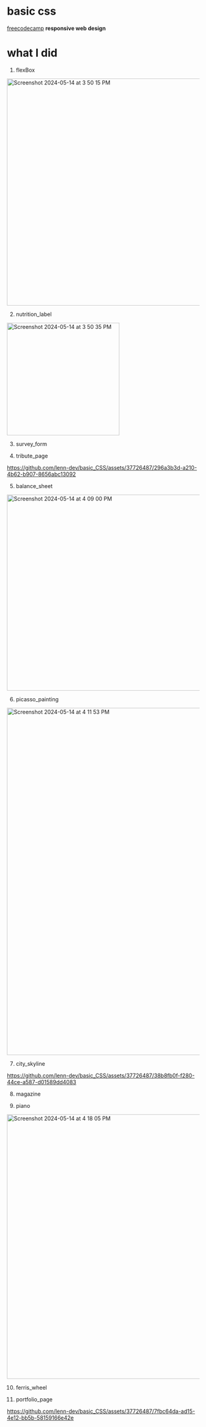 # basic css
[freecodecamp](https://www.freecodecamp.org/learn/2022/responsive-web-design/) __responsive web design__ 


# what I did
1. flexBox

<img width="593" alt="Screenshot 2024-05-14 at 3 50 15 PM" src="https://github.com/lenn-dev/basic_CSS/assets/37726487/1ba8dead-97b1-4b66-a088-9bafad9dbaff">

2. nutrition_label

<img width="294" alt="Screenshot 2024-05-14 at 3 50 35 PM" src="https://github.com/lenn-dev/basic_CSS/assets/37726487/df5067d8-7ad1-4cf9-ae16-e8f1f4dd38c5">

3. survey_form





4. tribute_page



https://github.com/lenn-dev/basic_CSS/assets/37726487/296a3b3d-a210-4b62-b907-8656abc13092



5. balance_sheet

<img width="512" alt="Screenshot 2024-05-14 at 4 09 00 PM" src="https://github.com/lenn-dev/basic_CSS/assets/37726487/23eeb366-2045-4aa4-a1cf-a9131bbfdcc8">


6. picasso_painting

<img width="907" alt="Screenshot 2024-05-14 at 4 11 53 PM" src="https://github.com/lenn-dev/basic_CSS/assets/37726487/f2973ad4-5bca-4e4c-a1b5-271564db3949">


7. city_skyline



https://github.com/lenn-dev/basic_CSS/assets/37726487/38b8fb0f-f280-44ce-a587-d01589dd4083



8. magazine



9. piano

<img width="691" alt="Screenshot 2024-05-14 at 4 18 05 PM" src="https://github.com/lenn-dev/basic_CSS/assets/37726487/93572e6e-4be9-47ae-8952-42ac1085a595">


10. ferris_wheel



11. portfolio_page



https://github.com/lenn-dev/basic_CSS/assets/37726487/7fbc64da-ad15-4e12-bb5b-58159166e42e


